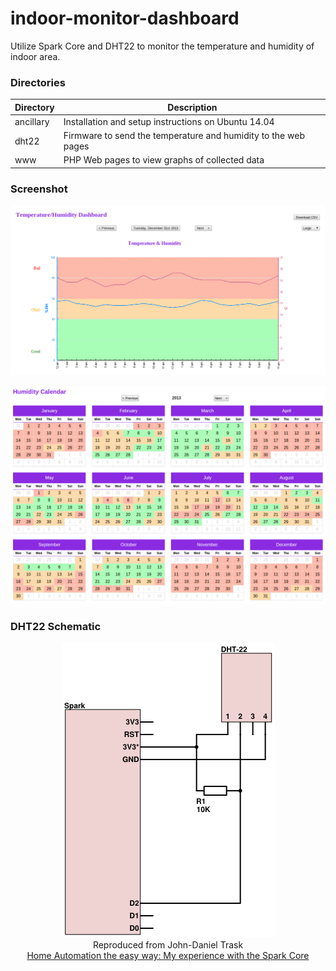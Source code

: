 indoor-monitor-dashboard
==============================
Utilize Spark Core and DHT22 to monitor the temperature and humidity of indoor area. 

### Directories
|Directory           |Description                                                      |
|--------------------|-----------------------------------------------------------------|
|ancillary           |Installation and setup instructions on Ubuntu 14.04              |
|dht22               |Firmware to send the temperature and humidity to the web pages   |
|www                 |PHP Web pages to view graphs of collected data                   |

### Screenshot
![Graph Page](screenshot.png)

![Calendar Page](calendar.png)

### DHT22 Schematic
<p align="center">
  <img src="schematics-project.png"/>
  <br/>
  Reproduced from John-Daniel Trask
  <br/>
  <a href="https://raygun.io/blog/2014/09/home-automation-the-easy-way/">Home Automation the easy way: My experience with the Spark Core</a>
</p>
